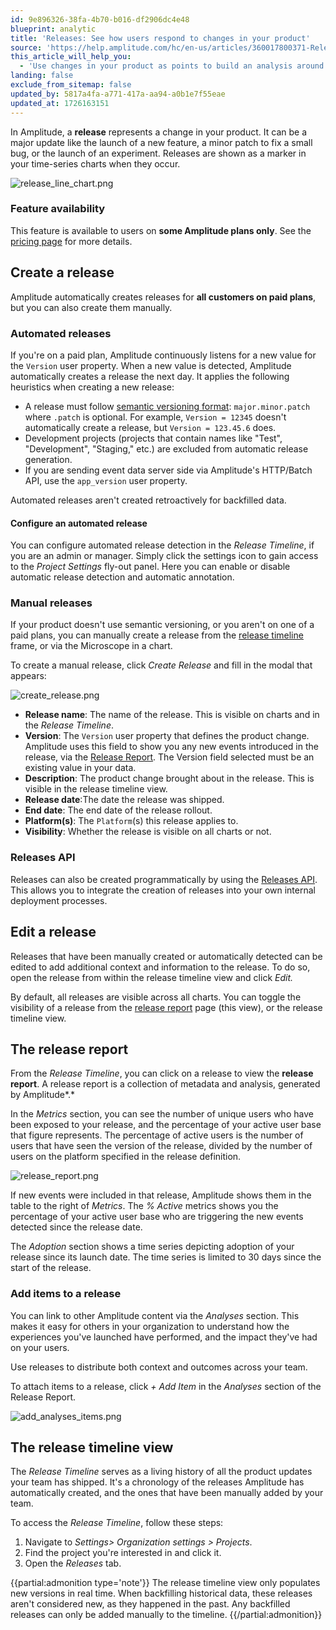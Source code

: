 ```yaml
---
id: 9e896326-38fa-4b70-b016-df2906dc4e48
blueprint: analytic
title: 'Releases: See how users respond to changes in your product'
source: 'https://help.amplitude.com/hc/en-us/articles/360017800371-Releases-See-how-users-respond-to-changes-in-your-product'
this_article_will_help_you:
  - 'Use changes in your product as points to build an analysis around'
landing: false
exclude_from_sitemap: false
updated_by: 5817a4fa-a771-417a-aa94-a0b1e7f55eae
updated_at: 1726163151
---
```

In Amplitude, a **release** represents a change in your product. It can be a major update like the launch of a new feature, a minor patch to fix a small bug, or the launch of an experiment. Releases are shown as a marker in your time-series charts when they occur.

![release_line_chart.png](/docs/output/img/analytics/release-line-chart-png.png)

### Feature availability

This feature is available to users on **some Amplitude plans only**. See the [pricing page](https://amplitude.com/pricing) for more details.

## Create a release

Amplitude automatically creates releases for **all customers on paid plans**, but you can also create them manually.

### Automated releases

If you're on a paid plan, Amplitude continuously listens for a new value for the `Version` user property. When a new value is detected, Amplitude automatically creates a release the next day. It applies the following heuristics when creating a new release:

* A release must follow [semantic versioning format](https://semver.org/): `major.minor.patch` where `.patch` is optional. For example, `Version = 12345` doesn't automatically create a release, but `Version = 123.45.6` does.
* Development projects (projects that contain names like "Test", "Development", "Staging," etc.) are excluded from automatic release generation.
* If you are sending event data server side via Amplitude's HTTP/Batch API, use the `app_version` user property.

Automated releases aren't created retroactively for backfilled data.

#### Configure an automated release

You can configure automated release detection in the *Release Timeline*, if you are an admin or manager. Simply click the settings icon to gain access to the *Project Settings* fly-out panel. Here you can enable or disable automatic release detection and automatic annotation.

### Manual releases

If your product doesn't use semantic versioning, or you aren't on one of a paid plans, you can manually create a release from the [release timeline](#the-release-timeline-view) frame, or via the Microscope in a chart.

To create a manual release, click *Create Release* and fill in the modal that appears:

![create_release.png](/docs/output/img/analytics/create-release-png.png)

* **Release name**: The name of the release. This is visible on charts and in the *Release Timeline*.
* **Version**: The `Version` user property that defines the product change. Amplitude uses this field to show you any new events introduced in the release, via the [Release Report](#the-release-report). The Version field selected must be an existing value in your data.
* **Description**: The product change brought about in the release. This is visible in the release timeline view.
* **Release date**:The date the release was shipped.
* **End date**: The end date of the release rollout.
* **Platform(s)**: The `Platform`(s) this release applies to.
* **Visibility**: Whether the release is visible on all charts or not.

### Releases API

Releases can also be created programmatically by using the [Releases API](https://developers.amplitude.com/docs/releases-api). This allows you to integrate the creation of releases into your own internal deployment processes.

## Edit a release

Releases that have been manually created or automatically detected can be edited to add additional context and information to the release. To do so, open the release from within the release timeline view and click *Edit.*

By default, all releases are visible across all charts. You can toggle the visibility of a release from the [release report](#h_799812257551539302332607) page (this view), or the release timeline view.

## The release report

From the *Release Timeline*, you can click on a release to view the **release report**. A release report is a collection of metadata and analysis, generated by Amplitude*.*

In the *Metrics* section, you can see the number of unique users who have been exposed to your release, and the percentage of your active user base that figure represents. The percentage of active users is the number of users that have seen the version of the release, divided by the number of users on the platform specified in the release definition.

![release_report.png](/docs/output/img/analytics/release-report-png.png)

If new events were included in that release, Amplitude shows them in the table to the right of *Metrics*. The *% Active* metrics shows you the percentage of your active user base who are triggering the new events detected since the release date.

The *Adoption* section shows a time series depicting adoption of your release since its launch date. The time series is limited to 30 days since the start of the release.

### Add items to a release

You can link to other Amplitude content via the *Analyses* section. This makes it easy for others in your organization to understand how the experiences you've launched have performed, and the impact they've had on your users.

Use releases to distribute both context and outcomes across your team.

To attach items to a release, click *+ Add Item* in the *Analyses* section of the Release Report.

![add_analyses_items.png](/docs/output/img/analytics/add-analyses-items-png.png)

## The release timeline view

The *Release Timeline* serves as a living history of all the product updates your team has shipped. It's a chronology of the releases Amplitude has automatically created, and the ones that have been manually added by your team.

To access the *Release Timeline*, follow these steps:

1. Navigate to *Settings> Organization settings > Projects*.
2. Find the project you're interested in and click it.
3. Open the *Releases* tab.

{{partial:admonition type='note'}}
The release timeline view only populates new versions in real time. When backfilling historical data, these releases aren't considered new, as they happened in the past. Any backfilled releases can only be added manually to the timeline.
{{/partial:admonition}}

